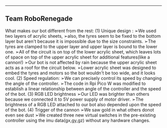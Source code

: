 -----------------
Team RoboRenegade
-----------------
What makes our bot different from the rest:
(1) Unique design :
	➢We used two layers of acrylic sheets,
	➢also, the tyres seem to be fixed to the bottom layer but aren't because it is impossible due to the size constraints.
	➢The tyres are clamped to the upper layer and upper layer is bound to the lower one.
	➢All of the circuit is on top of the lower acrylic sheet, which leaves lots of space on top of the upper acrylic sheet for additional features(like a cannon!)
	➢Our bot is not affected by rain because the upper acrylic sheet acts as a roof for the circuit below. 
	➢Lower acrylic sheet was designed to embed the tyres and motors so the bot wouldn't be too wide, and it looks cool. 
(2) Speed regulation:
	➢We can precisely control its speed by changing the angle of the controller. 
	➢The code in Rpi Pico W was modified to establish a linear relationship between angle of the controller and the speed of the bot.
(3) RGB LED brightness 
	➢Our LED was brighter than others because we connected it to 5V power supply of motor driver. 
	➢The brightness of a RGB LED attached to our bot also depended upon the speed of the bot. 
(4) Trigger of the cannon
	➢We saw gold in what others donot even see dust
	➢We created three new virtual switches in the pre-existing controller using the imu data(gx,gy,gz) without any hardware changes.
 
